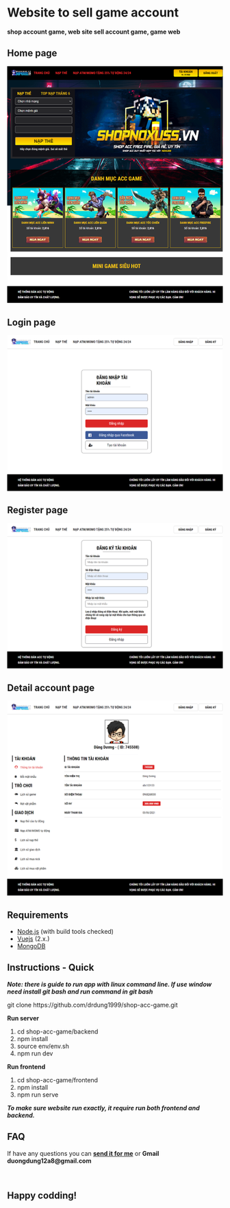 # Website to sell game account

<b>shop account game, web site sell account game, game web</b>

<h2>Home page</h2>
<img src="image/homepage.png" alt="">

<h2>Login page</h2>
<img src="image/login.png" alt="">

<h2>Register page</h2>
<img src="image/register.png" alt="">

<h2>Detail account page</h2>
<img src="image/detail account.png" alt="">

<h2>Requirements</h2>
<ul>
  <li><a href="https://nodejs.org/en/">Node.js</a> (with build tools checked)</li>
  <li><a href="https://vuejs.org/">Vuejs</a> (2.x.)</li>
  <li><a href="https://www.mongodb.com/">MongoDB</a></li>
</ul>

<h2>Instructions - Quick</h2>

<p><b><i>Note: there is guide to run app with linux command line. If use window need install git bash and run command in git bash</i></b></p>
<p>git clone https://github.com/drdung1999/shop-acc-game.git</p>

<p><b>Run server</b></p>
<ol>
  <li>cd shop-acc-game/backend</li>
  <li>npm install</li>
  <li>source env/env.sh</li>
  <li>npm run dev</li>
</ol>

<p><b>Run frontend</b></p>
<ol>
  <li>cd shop-acc-game/frontend</li>
  <li>npm install</li>
  <li>npm run serve</li>
</ol>

<p><b><i>To make sure website run exactly, it require run both frontend and backend.</i></b></p>

<h2>FAQ</h2>
<p>If have any questions you can <b><a href="https://www.facebook.com/profile1.account.tab.id100009">send it for me</a></b> or <b>Gmail duongdung12a8@gmail.com</b></p>

<br>
<h2>Happy codding!</h2>
